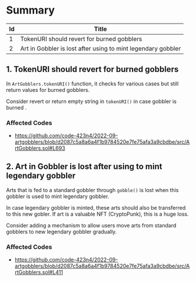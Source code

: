 # Summary

| Id | Title |
| -- | ----- |
| 1 | TokenURI should revert for burned gobblers |
| 2 | Art in Gobbler is lost after using to mint legendary gobbler |

## 1. TokenURI should revert for burned gobblers

In `ArtGobblers.tokenURI()` function, it checks for various cases but still return values for burned gobblers.

Consider revert or return empty string in `tokenURI()` in case gobbler is burned .


### Affected Codes
- https://github.com/code-423n4/2022-09-artgobblers/blob/d2087c5a8a6a4f1b9784520e7fe75afa3a9cbdbe/src/ArtGobblers.sol#L693

## 2. Art in Gobbler is lost after using to mint legendary gobbler

Arts that is fed to a standard gobbler through `gobble()` is lost when this gobbler is used to mint legendary gobbler.

In case legendary gobbler is minted, these arts should also be transferred to this new gobler. If art is a valuable NFT (CryptoPunk), this is a huge loss.

Consider adding a mechanism to allow users move arts from standard gobblers to new legendary gobbler gradually.

### Affected Codes
- https://github.com/code-423n4/2022-09-artgobblers/blob/d2087c5a8a6a4f1b9784520e7fe75afa3a9cbdbe/src/ArtGobblers.sol#L411
